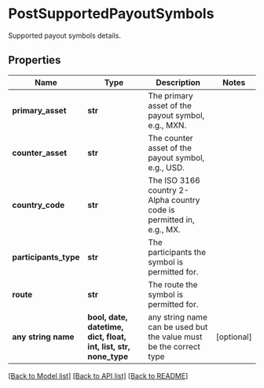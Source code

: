 # PostSupportedPayoutSymbols

Supported payout symbols details.

## Properties
Name | Type | Description | Notes
------------ | ------------- | ------------- | -------------
**primary_asset** | **str** | The primary asset of the payout symbol, e.g., MXN. | 
**counter_asset** | **str** | The counter asset of the payout symbol, e.g., USD. | 
**country_code** | **str** | The ISO 3166 country 2-Alpha country code is permitted in, e.g., MX. | 
**participants_type** | **str** | The participants the symbol is permitted for. | 
**route** | **str** | The route the symbol is permitted for. | 
**any string name** | **bool, date, datetime, dict, float, int, list, str, none_type** | any string name can be used but the value must be the correct type | [optional]

[[Back to Model list]](../README.md#documentation-for-models) [[Back to API list]](../README.md#documentation-for-api-endpoints) [[Back to README]](../README.md)


